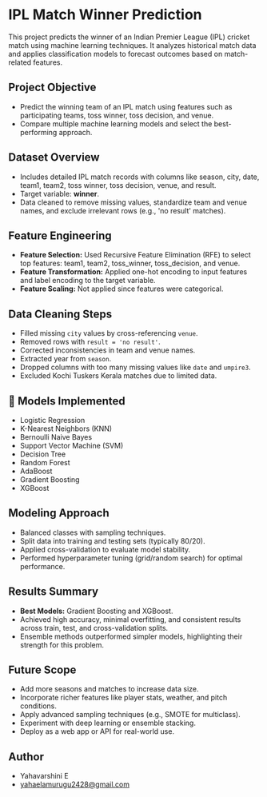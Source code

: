 # IPL Match Winner Prediction

This project predicts the winner of an Indian Premier League (IPL) cricket match using machine learning techniques. It analyzes historical match data and applies classification models to forecast outcomes based on match-related features.


## Project Objective
- Predict the winning team of an IPL match using features such as participating teams, toss winner, toss decision, and venue.
- Compare multiple machine learning models and select the best-performing approach.


## Dataset Overview
- Includes detailed IPL match records with columns like season, city, date, team1, team2, toss winner, toss decision, venue, and result.
- Target variable: **winner**.
- Data cleaned to remove missing values, standardize team and venue names, and exclude irrelevant rows (e.g., 'no result' matches).


## Feature Engineering
- **Feature Selection:** Used Recursive Feature Elimination (RFE) to select top features: team1, team2, toss_winner, toss_decision, and venue.
- **Feature Transformation:** Applied one-hot encoding to input features and label encoding to the target variable.
- **Feature Scaling:** Not applied since features were categorical.


## Data Cleaning Steps
- Filled missing `city` values by cross-referencing `venue`.
- Removed rows with `result = 'no result'`.
- Corrected inconsistencies in team and venue names.
- Extracted year from `season`.
- Dropped columns with too many missing values like `date` and `umpire3`.
- Excluded Kochi Tuskers Kerala matches due to limited data.


## 🤖 Models Implemented
- Logistic Regression
- K-Nearest Neighbors (KNN)
- Bernoulli Naive Bayes
- Support Vector Machine (SVM)
- Decision Tree
- Random Forest
- AdaBoost
- Gradient Boosting
- XGBoost


## Modeling Approach
- Balanced classes with sampling techniques.
- Split data into training and testing sets (typically 80/20).
- Applied cross-validation to evaluate model stability.
- Performed hyperparameter tuning (grid/random search) for optimal performance.


## Results Summary
- **Best Models:** Gradient Boosting and XGBoost.
- Achieved high accuracy, minimal overfitting, and consistent results across train, test, and cross-validation splits.
- Ensemble methods outperformed simpler models, highlighting their strength for this problem.


## Future Scope
- Add more seasons and matches to increase data size.
- Incorporate richer features like player stats, weather, and pitch conditions.
- Apply advanced sampling techniques (e.g., SMOTE for multiclass).
- Experiment with deep learning or ensemble stacking.
- Deploy as a web app or API for real-world use.



## Author
- Yahavarshini E
- yahaelamurugu2428@gmail.com


